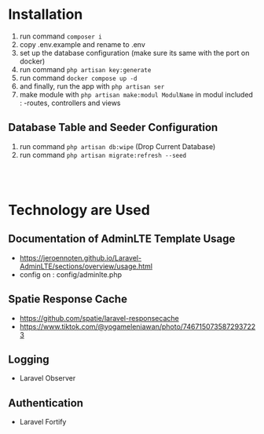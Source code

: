 # Installation
1. run command ```composer i```
2. copy .env.example and rename to .env
3. set up the database configuration (make sure its same with the port on docker)
4. run command ```php artisan key:generate```
5. run command ```docker compose up -d```
6. and finally, run the app with ```php artisan ser```
7. make module with ```php artisan make:modul ModulName```
    in modul included : -routes, controllers and views

## Database Table and Seeder Configuration
1. run command ```php artisan db:wipe``` (Drop Current Database)
2. run command ```php artisan migrate:refresh --seed```

<br>
<br>


# Technology are Used
## Documentation of AdminLTE Template Usage
- https://jeroennoten.github.io/Laravel-AdminLTE/sections/overview/usage.html
- config on : config/adminlte.php
  
## Spatie Response Cache
- https://github.com/spatie/laravel-responsecache 
- https://www.tiktok.com/@yogameleniawan/photo/7467150735872937223 

## Logging
- Laravel Observer

## Authentication
- Laravel Fortify
